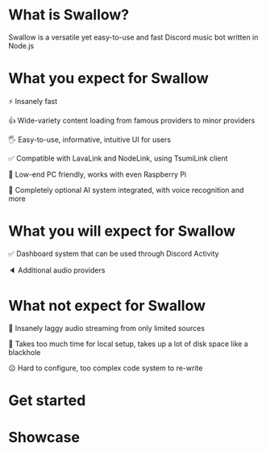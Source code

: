# What is Swallow?
Swallow is a versatile yet easy-to-use and fast Discord music bot written in Node.js

# What you expect for Swallow
⚡ Insanely fast

👍 Wide-variety content loading from famous providers to minor providers

🖐️ Easy-to-use, informative, intuitive UI for users

✅ Compatible with LavaLink and NodeLink, using TsumiLink client

🤤 Low-end PC friendly, works with even Raspberry Pi

🧠 Completely optional AI system integrated, with voice recognition and more

# What you will expect for Swallow
✅ Dashboard system that can be used through Discord Activity

🔈 Additional audio providers

# What not expect for Swallow
🤮 Insanely laggy audio streaming from only limited sources

🫠 Takes too much time for local setup, takes up a lot of disk space like a blackhole

☹ Hard to configure, too complex code system to re-write

# Get started

# Showcase
